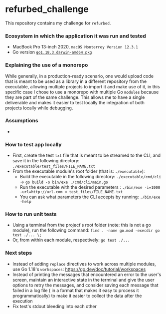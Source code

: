# refurbed_challenge

This repository contains my challenge for `refurbed`.

### Ecosystem in which the application it was run and tested

- MacBook Pro 13-inch 2020, `macOS Monterrey Version 12.3.1`
- Go version [`go1.18.3.darwin-amd64.pkg`](https://go.dev/dl/)

### Explaining the use of a monorepo

While generally, in a production-ready scenario, one would upload code that is meant to be used as a library in a
different repository from the executable, allowing multiple projects to import it and make use of it, in this specific
case I chose to use a monorepo with multiple Go `modules` because they are part of the same challenge. This allows me to
have a single deliverable and makes it easier to test locally the integration of both projects locally while debugging.

### Assumptions

-

### How to test app locally

- First, create the test `txt` file that is meant to be streamed to the CLI, and save it in the following
  directory: `./executable/test_files/FILE_NAME.txt`
- From the executable module's root folder (that is: `./executable`):
    - Build the executable in the following directory: `./executable/cmd/cli` -> `go build -o bin/exe ./cmd/cli/main.go`
    - Run the executable with the desired
      parameters : `./bin/exe -i=1000 -url=http://url.com < test_files/FILE_NAME.txt`
    - You can ask what parameters the CLI accepts by running: `./bin/exe -help`

### How to run unit tests

- Using a terminal from the project's root folder (note: this is not a go module), run the following
  command: `find . -name go.mod -execdir go test ./... \;`
- Or, from within each module, respectively: `go test ./...`

### Next steps

- Instead of adding `replace` directives to work across multiple modules, use Go
  1.18's `workspaces`: https://go.dev/doc/tutorial/workspaces
- Instead of printing the messages that encountered an error to the user's screen, maintain an interactive state in the
  terminal and give the user options to retry the messages, and consider saving each message that failed in a log file (
  in a format that makes it easy to process it programmatically)
  to make it easier to collect the data after the execution
- Fix test's stdout bleeding into each other